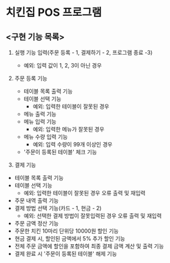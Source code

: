 # 치킨집 POS 프로그램

## <구현 기능 목록>

1. 실행 기능 입력(주문 등록 - 1, 결제하기 - 2, 프로그램 종료 -3)
    - 예외: 입력 값이 1, 2, 3이 아닌 경우
2. 주문 등록 기능
    - 테이블 목록 출력 기능
    - 테이블 선택 기능
        - 예외: 입력한 테이블이 잘못된 경우
    - 메뉴 출력 기능
    - 메뉴 입력 기능
        - 예외: 입력한 메뉴가 잘못된 경우
    - 메뉴 수량 입력 기능
        - 예외: 입력 수량이 99개 이상인 경우
    - '주문이 등록된 테이블' 체크 기능

3. 결제 기능

- 테이블 목록 출력 기능
- 테이블 선택 기능
    - 예외: 입력한 테이블이 잘못된 경우 오류 출력 및 재입력
- 주문 내역 출력 기능
- 결제 방법 선택 기능(카드 - 1, 현금 - 2)
    - 예외: 선택한 결제 방법이 잘못입력된 경우 오류 출력 및 재입력
- 주문 금액 정산 기능
- 주문한 치킨 10마리 단위당 10000원 할인 기능
- 현금 결제 시, 할인된 금액에서 5% 추가 할인 기능
- 전체 주문 금액에 할인을 포함하여 최종 결제 금액 계산 및 출력 기능
- 결제 완료 시 '주문이 등록된 테이블' 해제 기능